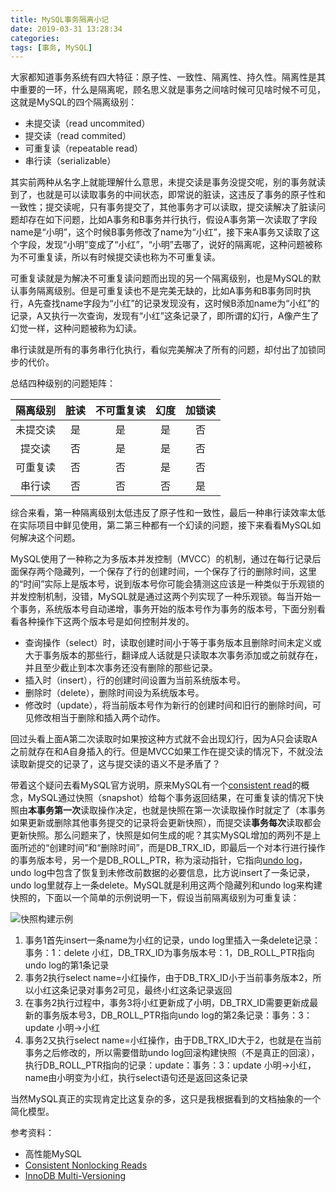 ```yaml
---
title: MySQL事务隔离小记
date: 2019-03-31 13:28:34
categories:
tags: [事务, MySQL]
---
```

大家都知道事务系统有四大特征：原子性、一致性、隔离性、持久性。隔离性是其中重要的一环，什么是隔离呢，顾名思义就是事务之间啥时候可见啥时候不可见，这就是MySQL的四个隔离级别：
- 未提交读（read uncommited）
- 提交读（read commited）
- 可重复读（repeatable read）
- 串行读（serializable）

<!--more-->
其实前两种从名字上就能理解什么意思，未提交读是事务没提交呢，别的事务就读到了，也就是可以读取事务的中间状态，即常说的脏读，这违反了事务的原子性和一致性；提交读呢，只有事务提交了，其他事务才可以读取，提交读解决了脏读问题却存在如下问题，比如A事务和B事务并行执行，假设A事务第一次读取了字段name是“小明”，这个时候B事务修改了name为“小红”，接下来A事务又读取了这个字段，发现“小明”变成了“小红”，“小明”去哪了，说好的隔离呢，这种问题被称为不可重复读，所以有时候提交读也称为不可重复读。

可重复读就是为解决不可重复读问题而出现的另一个隔离级别，也是MySQL的默认事务隔离级别。但是可重复读也不是完美无缺的，比如A事务和B事务同时执行，A先查找name字段为“小红”的记录发现没有，这时候B添加name为“小红”的记录，A又执行一次查询，发现有“小红”这条记录了，即所谓的幻行，A像产生了幻觉一样，这种问题被称为幻读。

串行读就是所有的事务串行化执行，看似完美解决了所有的问题，却付出了加锁同步的代价。

总结四种级别的问题矩阵：

| 隔离级别 | 脏读  | 不可重复读 | 幻度  | 加锁读 |
| :---:    | :---: | :---:      | :---: | :---:  |
| 未提交读 | 是    | 是         | 是    | 否     |
| 提交读   | 否    | 是         | 是    | 否     |
| 可重复读 | 否    | 否         | 是    | 否     |
| 串行读   | 否    | 否         | 否    | 是     |

综合来看，第一种隔离级别太低违反了原子性和一致性，最后一种串行读效率太低在实际项目中鲜见使用，第二第三种都有一个幻读的问题，接下来看看MySQL如何解决这个问题。

MySQL使用了一种称之为多版本并发控制（MVCC）的机制，通过在每行记录后面保存两个隐藏列，一个保存了行的创建时间，一个保存了行的删除时间，这里的“时间”实际上是版本号，说到版本号你可能会猜测这应该是一种类似于乐观锁的并发控制机制，没错，MySQL就是通过这两个列实现了一种乐观锁。每当开始一个事务，系统版本号自动递增，事务开始的版本号作为事务的版本号，下面分别看看各种操作下这两个版本号是如何控制并发的。

- 查询操作（select）时，读取创建时间小于等于事务版本且删除时间未定义或大于事务版本的那些行，翻译成人话就是只读取本次事务添加或之前就存在，并且至少截止到本次事务还没有删除的那些记录。
- 插入时（insert），行的创建时间设置为当前系统版本号。
- 删除时（delete），删除时间设为系统版本号。
- 修改时（update），将当前版本号作为新行的创建时间和旧行的删除时间，可见修改相当于删除和插入两个动作。

回过头看上面A第二次读取时如果按这种方式就不会出现幻行，因为A只会读取A之前就存在和A自身插入的行。但是MVCC如果工作在提交读的情况下，不就没法读取新提交的记录了，这与提交读的语义不是矛盾了？

带着这个疑问去看MySQL官方说明，原来MySQL有一个[consistent read](https://dev.mysql.com/doc/refman/5.7/en/glossary.html#glos_consistent_read)的概念，MySQL通过快照（snapshot）给每个事务返回结果，在可重复读的情况下快照由**本事务第一次**读取操作决定，也就是快照在第一次读取操作时就定了（本事务如果更新或删除其他事务提交的记录将会更新快照），而提交读**事务每次**读取都会更新快照。那么问题来了，快照是如何生成的呢？其实MySQL增加的两列不是上面所述的“创建时间”和“删除时间”，而是DB_TRX_ID，即最后一个对本行进行操作的事务版本号，另一个是DB_ROLL_PTR，称为滚动指针，它指向[undo log](https://dev.mysql.com/doc/refman/5.7/en/glossary.html#glos_undo_log)，undo log中包含了恢复到未修改前数据的必要信息，比方说insert了一条记录，undo log里就存上一条delete。MySQL就是利用这两个隐藏列和undo log来构建快照的，下面以一个简单的示例说明一下，假设当前隔离级别为可重复读：

![快照构建示例](https://wocanmei-hexo.nos-eastchina1.126.net/MySQL%E4%BA%8B%E5%8A%A1%E9%9A%94%E7%A6%BB%E5%B0%8F%E8%AE%B0/undo_log.png)

1. 事务1首先insert一条name为小红的记录，undo log里插入一条delete记录：事务：1：delete 小红，DB_TRX_ID为事务版本号：1，DB_ROLL_PTR指向undo log的第1条记录
2. 事务2执行select name=小红操作，由于DB_TRX_ID小于当前事务版本2，所以小红这条记录对事务2可见，最终小红这条记录返回
3. 在事务2执行过程中，事务3将小红更新成了小明，DB_TRX_ID需要更新成最新的事务版本号3，DB_ROLL_PTR指向undo log的第2条记录：事务：3：update 小明->小红
4. 事务2又执行select name=小红操作，由于DB_TRX_ID大于2，也就是在当前事务之后修改的，所以需要借助undo log回滚构建快照（不是真正的回滚），执行DB_ROLL_PTR指向的记录：update：事务：3：update 小明->小红，name由小明变为小红，执行select语句还是返回这条记录

当然MySQL真正的实现肯定比这复杂的多，这只是我根据看到的文档抽象的一个简化模型。

参考资料：
- 高性能MySQL
- [Consistent Nonlocking Reads](https://dev.mysql.com/doc/refman/5.7/en/innodb-consistent-read.html)
- [InnoDB Multi-Versioning](https://dev.mysql.com/doc/refman/5.7/en/innodb-multi-versioning.html)
